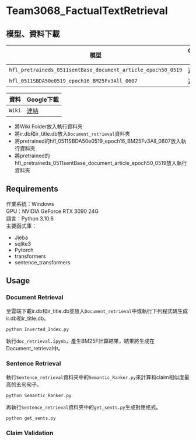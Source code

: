 # Team3068_FactualTextRetrieval

## 模型、資料下載

| 模型 | Google下載 |
| --- | --- |
| `hfl_pretraineds_0511sentBase_document_article_epoch50_0519` | [連結](https://drive.google.com/drive/folders/1CbU0po4OXgTDoKnka3-5cmW95RqKXYMd?usp=share_link) |
| `hfl_0511SBDA50e0519_epoch16_BM25Fv3All_0607` | [連結](https://drive.google.com/drive/folders/1rnGel3ZZJ19icdBfYIXcIa9Mza7bt_oB?usp=share_link) |

| 資料| Google下載 |
| --- | --- |
| `Wiki` | [連結]( https://drive.google.com/drive/folders/1_BIDpD_AL2G-rUi9Z_KJ7vciI5eOY5qB?usp=share_link) |


- 將Wiki Folder放入執行資料夾
- 將ir.db和ir_title.db放入`Document_retrieval`資料夾
- 將pretrained的hfl_0511SBDA50e0519_epoch16_BM25Fv3All_0607放入執行資料夾
- 將pretrained的hfl_pretraineds_0511sentBase_document_article_epoch50_0519放入執行資料夾
## Requirements 

作業系統：Windows  
GPU：NVIDIA GeForce RTX 3090 24G  
語言：Python 3.10.6  
主要函式庫：  
- Jieba  
- sqlite3  
- Pytorch
- transformers
- sentence_transformers  


## Usage

### Document Retrieval

至雲端下載ir.db和ir_title.db並放入`Document_retrieval`中或執行下列程式碼生成ir.db和ir_title.db。
```
python Inverted_Index.py
```

執行`doc_retrieval.ipynb`，產生BM25F計算結果，結果將生成在Document_retrieval中。  


### Sentence Retrieval
執行`Sentence_retrieval`資料夾中的`Semantic_Ranker.py`來計算和claim相似度最高的五句句子。
```
python Semantic_Ranker.py
```
再執行`Sentence_retrieval`資料夾中的`get_sents.py`生成對應格式。
```
python get_sents.py
```

### Claim Validation

